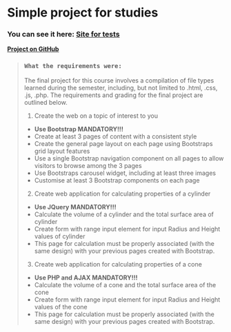 # Simple project for studies

### You can see it here: [Site for tests](http://my-domain-ztw.epizy.com)

**[Project on GitHub](https://github.com/IlonaO/ZaawTechWeb)**

> ### `What the requirements were:`
> The final project for this course involves a compilation of file types learned during the semester, including, but not limited to .html, .css, .js, .php. The requirements and grading for the final project are outlined below.
> 
> 1. Create the web on a topic of interest to you
> 
> 	- **Use Bootstrap MANDATORY!!!**
>	- Create at least 3 pages of content with a consistent style
>	- Create the general page layout on each page using Bootstraps grid layout features
>	- Use a single Bootstrap navigation component on all pages to allow visitors to browse among the 3 pages
>	- Use Bootstraps carousel widget, including at least three images
>	- Customise at least 3 Bootstrap components on each page
>
> 2. Create web application for calculating properties of a cylinder
>
>	- **Use JQuery MANDATORY!!!**
>	- Calculate the volume of a cylinder and the total surface area of cylinder
>	- Create form with range input element for input Radius and Height values of cylinder
>	- This page for calculation must be properly associated (with the same design) with your previous pages created with Bootstrap.
>
> 3. Create web application for calculating properties of a cone
>
>	- **Use PHP and AJAX MANDATORY!!!**
>	- Calculate the volume of a cone and the total surface area of the cone
>	- Create form with range input element for input Radius and Height values of the cone
>	- This page for calculation must be properly associated (with the same design) with your previous pages created with Bootstrap.

